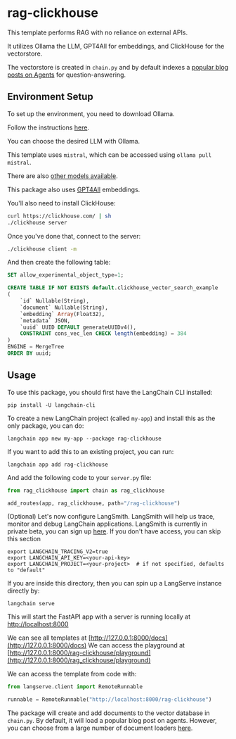 
# rag-clickhouse

This template performs RAG with no reliance on external APIs. 

It utilizes Ollama the LLM, GPT4All for embeddings, and ClickHouse for the vectorstore.

The vectorstore is created in `chain.py` and by default indexes a [popular blog posts on Agents](https://lilianweng.github.io/posts/2023-06-23-agent/) for question-answering. 

## Environment Setup

To set up the environment, you need to download Ollama. 

Follow the instructions [here](https://python.langchain.com/docs/integrations/chat/ollama). 

You can choose the desired LLM with Ollama. 

This template uses `mistral`, which can be accessed using `ollama pull mistral`.

There are also [other models available](https://ollama.ai/library).

This package also uses [GPT4All](https://python.langchain.com/docs/integrations/text_embedding/gpt4all) embeddings.

You'll also need to install ClickHouse:

```bash
curl https://clickhouse.com/ | sh
./clickhouse server
```

Once you've done that, connect to the server:

```bash
./clickhouse client -m
```

And then create the following table:

```sql
SET allow_experimental_object_type=1;
```

```sql
CREATE TABLE IF NOT EXISTS default.clickhouse_vector_search_example
(
    `id` Nullable(String),
    `document` Nullable(String),
    `embedding` Array(Float32),
    `metadata` JSON,
    `uuid` UUID DEFAULT generateUUIDv4(),
    CONSTRAINT cons_vec_len CHECK length(embedding) = 384
)
ENGINE = MergeTree
ORDER BY uuid;
```

## Usage

To use this package, you should first have the LangChain CLI installed:

```shell
pip install -U langchain-cli
```

To create a new LangChain project (called `my-app`) and install this as the only package, you can do:

```shell
langchain app new my-app --package rag-clickhouse
```

If you want to add this to an existing project, you can run:

```shell
langchain app add rag-clickhouse
```

And add the following code to your `server.py` file:
```python
from rag_clickhouse import chain as rag_clickhouse

add_routes(app, rag_clickhouse, path="/rag-clickhouse")
```

(Optional) Let's now configure LangSmith. LangSmith will help us trace, monitor and debug LangChain applications. 
LangSmith is currently in private beta, you can sign up [here](https://smith.langchain.com/). 
If you don't have access, you can skip this section

```shell
export LANGCHAIN_TRACING_V2=true
export LANGCHAIN_API_KEY=<your-api-key>
export LANGCHAIN_PROJECT=<your-project>  # if not specified, defaults to "default"
```

If you are inside this directory, then you can spin up a LangServe instance directly by:

```shell
langchain serve
```

This will start the FastAPI app with a server is running locally at 
[http://localhost:8000](http://localhost:8000)

We can see all templates at [http://127.0.0.1:8000/docs](http://127.0.0.1:8000/docs)
We can access the playground at [http://127.0.0.1:8000/rag-clickhouse/playground](http://127.0.0.1:8000/rag_clickhouse/playground)  

We can access the template from code with:

```python
from langserve.client import RemoteRunnable

runnable = RemoteRunnable("http://localhost:8000/rag-clickhouse")
```

The package will create and add documents to the vector database in `chain.py`. 
By default, it will load a popular blog post on agents. However, you can choose from a large number of document loaders [here](https://python.langchain.com/docs/integrations/document_loaders).
